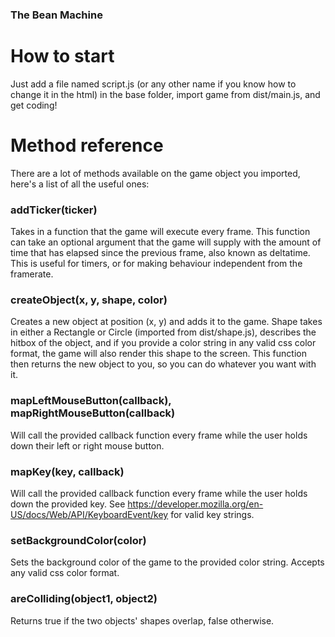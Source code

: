 ### The Bean Machine
# How to start
Just add a file named script.js (or any other name if you know how to change it in the html) in the base folder, import game from dist/main.js, and get coding!

# Method reference
There are a lot of methods available on the game object you imported, here's a list of all the useful ones:

### addTicker(ticker)
Takes in a function that the game will execute every frame. This function can take an optional argument that the game will supply with the amount of time that has elapsed since the previous frame, also known as deltatime. This is useful for timers, or for making behaviour independent from the framerate.

### createObject(x, y, shape, color)
Creates a new object at position (x, y) and adds it to the game. Shape takes in either a Rectangle or Circle (imported from dist/shape.js), describes the hitbox of the object, and if you provide a color string in any valid css color format, the game will also render this shape to the screen. This function then returns the new object to you, so you can do whatever you want with it.

### mapLeftMouseButton(callback), mapRightMouseButton(callback)
Will call the provided callback function every frame while the user holds down their left or right mouse button.

### mapKey(key, callback)
Will call the provided callback function every frame while the user holds down the provided key. See https://developer.mozilla.org/en-US/docs/Web/API/KeyboardEvent/key for valid key strings.

### setBackgroundColor(color)
Sets the background color of the game to the provided color string. Accepts any valid css color format.

### areColliding(object1, object2)
Returns true if the two objects' shapes overlap, false otherwise.